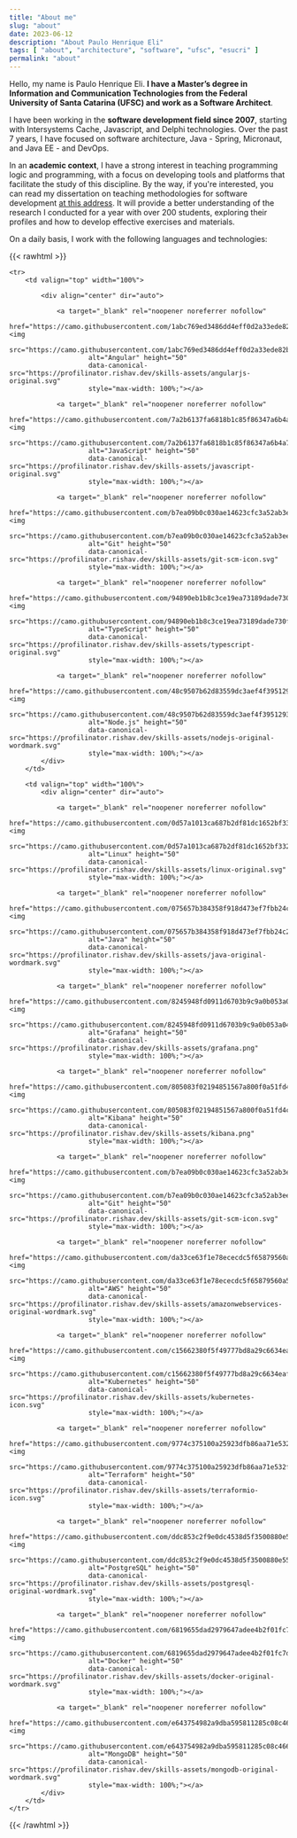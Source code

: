 ```yaml
---
title: "About me"
slug: "about"
date: 2023-06-12
description: "About Paulo Henrique Eli"
tags: [ "about", "architecture", "software", "ufsc", "esucri" ]
permalink: "about"
---
```


Hello, my name is Paulo Henrique Eli. **I have a Master’s degree in Information and Communication Technologies from the
Federal University of Santa Catarina (UFSC) and work as a Software Architect**.

I have been working in the **software development field since 2007**, starting with Intersystems Cache, Javascript, and
Delphi technologies. Over the past 7 years, I have focused on software architecture, Java - Spring, Micronaut, and Java
EE - and DevOps.

In an **academic context**, I have a strong interest in teaching programming logic and programming, with a focus on
developing tools and platforms that facilitate the study of this discipline. By the way, if you're interested, you can
read my dissertation on teaching methodologies for software
development [at this address](https://repositorio.ufsc.br/handle/123456789/185430). It will provide a better
understanding of the research I conducted for a year with over 200 students, exploring their profiles and how to develop
effective exercises and materials.

On a daily basis, I work with the following languages and technologies:

{{< rawhtml >}}

    <tr>
        <td valign="top" width="100%">
    
            <div align="center" dir="auto">

                <a target="_blank" rel="noopener noreferrer nofollow"
                   href="https://camo.githubusercontent.com/1abc769ed3486dd4eff0d2a33ede82bb8e1039dcf5b57f05c086c0841ca70f38/68747470733a2f2f70726f66696c696e61746f722e7269736861762e6465762f736b696c6c732d6173736574732f616e67756c61726a732d6f726967696e616c2e737667"><img
                        src="https://camo.githubusercontent.com/1abc769ed3486dd4eff0d2a33ede82bb8e1039dcf5b57f05c086c0841ca70f38/68747470733a2f2f70726f66696c696e61746f722e7269736861762e6465762f736b696c6c732d6173736574732f616e67756c61726a732d6f726967696e616c2e737667"
                        alt="Angular" height="50"
                        data-canonical-src="https://profilinator.rishav.dev/skills-assets/angularjs-original.svg"
                        style="max-width: 100%;"></a>

                <a target="_blank" rel="noopener noreferrer nofollow"
                   href="https://camo.githubusercontent.com/7a2b6137fa6818b1c85f86347a6b4a75ee52681d4a190c506df972e3c5459980/68747470733a2f2f70726f66696c696e61746f722e7269736861762e6465762f736b696c6c732d6173736574732f6a6176617363726970742d6f726967696e616c2e737667"><img
                        src="https://camo.githubusercontent.com/7a2b6137fa6818b1c85f86347a6b4a75ee52681d4a190c506df972e3c5459980/68747470733a2f2f70726f66696c696e61746f722e7269736861762e6465762f736b696c6c732d6173736574732f6a6176617363726970742d6f726967696e616c2e737667"
                        alt="JavaScript" height="50"
                        data-canonical-src="https://profilinator.rishav.dev/skills-assets/javascript-original.svg"
                        style="max-width: 100%;"></a>

                <a target="_blank" rel="noopener noreferrer nofollow"
                   href="https://camo.githubusercontent.com/b7ea09b0c030ae14623cfc3a52ab3ee0d07e0259a1b230139e65ba00454327c9/68747470733a2f2f70726f66696c696e61746f722e7269736861762e6465762f736b696c6c732d6173736574732f6769742d73636d2d69636f6e2e737667"><img
                        src="https://camo.githubusercontent.com/b7ea09b0c030ae14623cfc3a52ab3ee0d07e0259a1b230139e65ba00454327c9/68747470733a2f2f70726f66696c696e61746f722e7269736861762e6465762f736b696c6c732d6173736574732f6769742d73636d2d69636f6e2e737667"
                        alt="Git" height="50"
                        data-canonical-src="https://profilinator.rishav.dev/skills-assets/git-scm-icon.svg"
                        style="max-width: 100%;"></a>

                <a target="_blank" rel="noopener noreferrer nofollow"
                    href="https://camo.githubusercontent.com/94890eb1b8c3ce19ea73189dade730fa967a8fe08899f25cab17b57a5d4339dc/68747470733a2f2f70726f66696c696e61746f722e7269736861762e6465762f736b696c6c732d6173736574732f747970657363726970742d6f726967696e616c2e737667"><img
                        src="https://camo.githubusercontent.com/94890eb1b8c3ce19ea73189dade730fa967a8fe08899f25cab17b57a5d4339dc/68747470733a2f2f70726f66696c696e61746f722e7269736861762e6465762f736b696c6c732d6173736574732f747970657363726970742d6f726967696e616c2e737667"
                        alt="TypeScript" height="50"
                        data-canonical-src="https://profilinator.rishav.dev/skills-assets/typescript-original.svg"
                        style="max-width: 100%;"></a>

                <a target="_blank" rel="noopener noreferrer nofollow"
                   href="https://camo.githubusercontent.com/48c9507b62d83559dc3aef4f3951293b15ab2f5fa1029bdf6ec42f9fa062e775/68747470733a2f2f70726f66696c696e61746f722e7269736861762e6465762f736b696c6c732d6173736574732f6e6f64656a732d6f726967696e616c2d776f72646d61726b2e737667"><img
                        src="https://camo.githubusercontent.com/48c9507b62d83559dc3aef4f3951293b15ab2f5fa1029bdf6ec42f9fa062e775/68747470733a2f2f70726f66696c696e61746f722e7269736861762e6465762f736b696c6c732d6173736574732f6e6f64656a732d6f726967696e616c2d776f72646d61726b2e737667"
                        alt="Node.js" height="50"
                        data-canonical-src="https://profilinator.rishav.dev/skills-assets/nodejs-original-wordmark.svg"
                        style="max-width: 100%;"></a>
            </div>
        </td>

        <td valign="top" width="100%">
            <div align="center" dir="auto">

                <a target="_blank" rel="noopener noreferrer nofollow"
                   href="https://camo.githubusercontent.com/0d57a1013ca687b2df81dc1652bf33293b0d9e43d4745d7e70f33b0c79fef474/68747470733a2f2f70726f66696c696e61746f722e7269736861762e6465762f736b696c6c732d6173736574732f6c696e75782d6f726967696e616c2e737667"><img
                        src="https://camo.githubusercontent.com/0d57a1013ca687b2df81dc1652bf33293b0d9e43d4745d7e70f33b0c79fef474/68747470733a2f2f70726f66696c696e61746f722e7269736861762e6465762f736b696c6c732d6173736574732f6c696e75782d6f726967696e616c2e737667"
                        alt="Linux" height="50"
                        data-canonical-src="https://profilinator.rishav.dev/skills-assets/linux-original.svg"
                        style="max-width: 100%;"></a>

                <a target="_blank" rel="noopener noreferrer nofollow"
                   href="https://camo.githubusercontent.com/075657b384358f918d473ef7fbb24c213dbd1d43058ae2ac2134731d614ca870/68747470733a2f2f70726f66696c696e61746f722e7269736861762e6465762f736b696c6c732d6173736574732f6a6176612d6f726967696e616c2d776f72646d61726b2e737667"><img
                        src="https://camo.githubusercontent.com/075657b384358f918d473ef7fbb24c213dbd1d43058ae2ac2134731d614ca870/68747470733a2f2f70726f66696c696e61746f722e7269736861762e6465762f736b696c6c732d6173736574732f6a6176612d6f726967696e616c2d776f72646d61726b2e737667"
                        alt="Java" height="50"
                        data-canonical-src="https://profilinator.rishav.dev/skills-assets/java-original-wordmark.svg"
                        style="max-width: 100%;"></a>

                <a target="_blank" rel="noopener noreferrer nofollow"
                   href="https://camo.githubusercontent.com/8245948fd0911d6703b9c9a0b053a0455e286d2ab38a55a7344cbd25c7dbea82/68747470733a2f2f70726f66696c696e61746f722e7269736861762e6465762f736b696c6c732d6173736574732f67726166616e612e706e67"><img
                        src="https://camo.githubusercontent.com/8245948fd0911d6703b9c9a0b053a0455e286d2ab38a55a7344cbd25c7dbea82/68747470733a2f2f70726f66696c696e61746f722e7269736861762e6465762f736b696c6c732d6173736574732f67726166616e612e706e67"
                        alt="Grafana" height="50"
                        data-canonical-src="https://profilinator.rishav.dev/skills-assets/grafana.png"
                        style="max-width: 100%;"></a>

                <a target="_blank" rel="noopener noreferrer nofollow"
                   href="https://camo.githubusercontent.com/805083f02194851567a800f0a51fd4c2c52ca341a8dd2247b23ac1065ae0b6e3/68747470733a2f2f70726f66696c696e61746f722e7269736861762e6465762f736b696c6c732d6173736574732f6b6962616e612e706e67"><img
                        src="https://camo.githubusercontent.com/805083f02194851567a800f0a51fd4c2c52ca341a8dd2247b23ac1065ae0b6e3/68747470733a2f2f70726f66696c696e61746f722e7269736861762e6465762f736b696c6c732d6173736574732f6b6962616e612e706e67"
                        alt="Kibana" height="50"
                        data-canonical-src="https://profilinator.rishav.dev/skills-assets/kibana.png"
                        style="max-width: 100%;"></a>

                <a target="_blank" rel="noopener noreferrer nofollow"
                   href="https://camo.githubusercontent.com/b7ea09b0c030ae14623cfc3a52ab3ee0d07e0259a1b230139e65ba00454327c9/68747470733a2f2f70726f66696c696e61746f722e7269736861762e6465762f736b696c6c732d6173736574732f6769742d73636d2d69636f6e2e737667"><img
                        src="https://camo.githubusercontent.com/b7ea09b0c030ae14623cfc3a52ab3ee0d07e0259a1b230139e65ba00454327c9/68747470733a2f2f70726f66696c696e61746f722e7269736861762e6465762f736b696c6c732d6173736574732f6769742d73636d2d69636f6e2e737667"
                        alt="Git" height="50"
                        data-canonical-src="https://profilinator.rishav.dev/skills-assets/git-scm-icon.svg"
                        style="max-width: 100%;"></a>

                <a target="_blank" rel="noopener noreferrer nofollow"
                   href="https://camo.githubusercontent.com/da33ce63f1e78ececdc5f65879560a5e8d3ac805670af8934eea5d1b0cd9a5b7/68747470733a2f2f70726f66696c696e61746f722e7269736861762e6465762f736b696c6c732d6173736574732f616d617a6f6e77656273657276696365732d6f726967696e616c2d776f72646d61726b2e737667"><img
                        src="https://camo.githubusercontent.com/da33ce63f1e78ececdc5f65879560a5e8d3ac805670af8934eea5d1b0cd9a5b7/68747470733a2f2f70726f66696c696e61746f722e7269736861762e6465762f736b696c6c732d6173736574732f616d617a6f6e77656273657276696365732d6f726967696e616c2d776f72646d61726b2e737667"
                        alt="AWS" height="50"
                        data-canonical-src="https://profilinator.rishav.dev/skills-assets/amazonwebservices-original-wordmark.svg"
                        style="max-width: 100%;"></a>
                
                <a target="_blank" rel="noopener noreferrer nofollow"
                   href="https://camo.githubusercontent.com/c15662380f5f49777bd8a29c6634eafd5663056ee9daa0e1c1a490dc6a748da5/68747470733a2f2f70726f66696c696e61746f722e7269736861762e6465762f736b696c6c732d6173736574732f6b756265726e657465732d69636f6e2e737667"><img
                        src="https://camo.githubusercontent.com/c15662380f5f49777bd8a29c6634eafd5663056ee9daa0e1c1a490dc6a748da5/68747470733a2f2f70726f66696c696e61746f722e7269736861762e6465762f736b696c6c732d6173736574732f6b756265726e657465732d69636f6e2e737667"
                        alt="Kubernetes" height="50"
                        data-canonical-src="https://profilinator.rishav.dev/skills-assets/kubernetes-icon.svg"
                        style="max-width: 100%;"></a>
                
                <a target="_blank" rel="noopener noreferrer nofollow"
                   href="https://camo.githubusercontent.com/9774c375100a25923dfb86aa71e532fa4a662ecca7c32272dd766938c856fe21/68747470733a2f2f70726f66696c696e61746f722e7269736861762e6465762f736b696c6c732d6173736574732f7465727261666f726d696f2d69636f6e2e737667"><img
                        src="https://camo.githubusercontent.com/9774c375100a25923dfb86aa71e532fa4a662ecca7c32272dd766938c856fe21/68747470733a2f2f70726f66696c696e61746f722e7269736861762e6465762f736b696c6c732d6173736574732f7465727261666f726d696f2d69636f6e2e737667"
                        alt="Terraform" height="50"
                        data-canonical-src="https://profilinator.rishav.dev/skills-assets/terraformio-icon.svg"
                        style="max-width: 100%;"></a>

                <a target="_blank" rel="noopener noreferrer nofollow"
                   href="https://camo.githubusercontent.com/ddc853c2f9e0dc4538d5f3500880e557ab03f9ea8050b5152d0ef61d042f7d01/68747470733a2f2f70726f66696c696e61746f722e7269736861762e6465762f736b696c6c732d6173736574732f706f737467726573716c2d6f726967696e616c2d776f72646d61726b2e737667"><img
                        src="https://camo.githubusercontent.com/ddc853c2f9e0dc4538d5f3500880e557ab03f9ea8050b5152d0ef61d042f7d01/68747470733a2f2f70726f66696c696e61746f722e7269736861762e6465762f736b696c6c732d6173736574732f706f737467726573716c2d6f726967696e616c2d776f72646d61726b2e737667"
                        alt="PostgreSQL" height="50"
                        data-canonical-src="https://profilinator.rishav.dev/skills-assets/postgresql-original-wordmark.svg"
                        style="max-width: 100%;"></a>

                <a target="_blank" rel="noopener noreferrer nofollow"
                   href="https://camo.githubusercontent.com/6819655dad2979647adee4b2f01fc7da674eb0bff06cf25bd576427f091064a1/68747470733a2f2f70726f66696c696e61746f722e7269736861762e6465762f736b696c6c732d6173736574732f646f636b65722d6f726967696e616c2d776f72646d61726b2e737667"><img
                        src="https://camo.githubusercontent.com/6819655dad2979647adee4b2f01fc7da674eb0bff06cf25bd576427f091064a1/68747470733a2f2f70726f66696c696e61746f722e7269736861762e6465762f736b696c6c732d6173736574732f646f636b65722d6f726967696e616c2d776f72646d61726b2e737667"
                        alt="Docker" height="50"
                        data-canonical-src="https://profilinator.rishav.dev/skills-assets/docker-original-wordmark.svg"
                        style="max-width: 100%;"></a>

                <a target="_blank" rel="noopener noreferrer nofollow"
                   href="https://camo.githubusercontent.com/e643754982a9dba595811285c08c4667f1062a17d9e7eca8dd16b43995bf372b/68747470733a2f2f70726f66696c696e61746f722e7269736861762e6465762f736b696c6c732d6173736574732f6d6f6e676f64622d6f726967696e616c2d776f72646d61726b2e737667"><img
                        src="https://camo.githubusercontent.com/e643754982a9dba595811285c08c4667f1062a17d9e7eca8dd16b43995bf372b/68747470733a2f2f70726f66696c696e61746f722e7269736861762e6465762f736b696c6c732d6173736574732f6d6f6e676f64622d6f726967696e616c2d776f72646d61726b2e737667"
                        alt="MongoDB" height="50"
                        data-canonical-src="https://profilinator.rishav.dev/skills-assets/mongodb-original-wordmark.svg"
                        style="max-width: 100%;"></a>
            </div>
        </td>
    </tr>

{{< /rawhtml >}}
